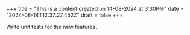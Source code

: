 +++
title = "This is a content created on 14-08-2024 at 3:30PM"
date = "2024-08-14T12:37:27.452Z"
draft = false
+++

  Write unit tests for the new features.
        